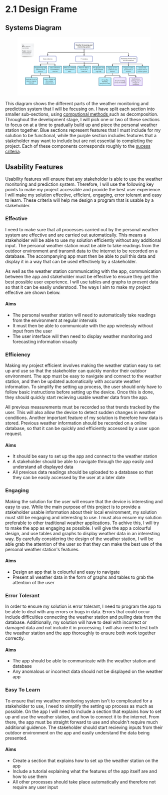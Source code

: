 # 2.1 Design Frame

## Systems Diagram

<figure><img src="../.gitbook/assets/Screenshot 2023-05-23 at 09.38.55 (1).png" alt=""><figcaption></figcaption></figure>

This diagram shows the different parts of the weather monitoring and prediction system that I will be focusing on. I have split each section into smaller sub-sections, using [computional methods ](../analysis/1.4b-computational-methods.md)such as decomposition. Throughout the development stage, I will pick one or two of these sections to focus on at a time to gradually build up and piece the personal weather station together. Blue sections represent features that I must include for my solution to be functional, while the purple section includes features that a stakeholder may want to include but are not essential to completing the project. Each of these components corresponds roughly to the [sucess criteria](../analysis/1.5-success-criteria.md).

## Usability Features

Usability features will ensure that any stakeholder is able to use the weather monitoring and prediction system. Therefore, I will use the following key points to make my project accessible and provide the best user experience. I will make my solution effective, efficient, engaging, error tolerant and easy to learn. These criteria will help me design a program that is usable by a stakeholder.

### Effective

I need to make sure that all processes carried out by the personal weather system are effective and are carried out automatically. This means a stakeholder will be able to use my solution efficiently without any additional input. The personal weather station must be able to take readings from the outdoor environment and transmit data to the internet to be recorded on a database. The accompanying app must then be able to pull this data and display it in a way that can be used effectively by a stakeholder.

As well as the weather station communicating with the app, communication between the app and stakeholder must be effective to ensure they get the best possible user experience. I will use tables and graphs to present data so that it can be easily understood. The ways I aim to make my project effective are shown below.

#### Aims

* The personal weather station will need to automatically take readings from the environment at regular intervals&#x20;
* It must then be able to communicate with the app wirelessly without input from the user
* The user interface will then need to display weather monitoring and forecasting information visually

### Efficiency

Making my project efficient involves making the weather station easy to set up and use so that the stakeholder can quickly monitor their outdoor environment. The app must be easy to navigate and connect to the weather station, and then be updated automatically with accurate weather information. To simplify the setting up process, the user should only have to follow basic instructions before setting up the device. Once this is done, they should quickly start recieving usable weather data from the app.

All previous measurements must be recorded so that trends tracked by the user. This will also allow the device to detect sudden changes in weather conditions. Another important feature of my solution is therefore how data is stored. Previous weather information should be recorded on a online database, so that it can be quickly and efficiently accessed by a user upon request.

#### Aims

* It should be easy to set up the app and connect to the weather station
* A stakeholder should be able to navigate through the app easily and understand all displayed data
* All previous data readings should be uploaded to a database so that they can be easily accessed by the user at a later date

### Engaging

Making the solution for the user will ensure that the device is interesting and easy to use. While the main purpose of this project is to provide a stakeholder usable information about their local environment, my solution must still be engaging and interesting to use. I must also ensure my solution preferable to other traditional weather applications. To achive this, I will try to make the app as engaging as possible. I will give the app a colourful design, and use tables and graphs to display weather data in an interesting way. By carefully considering the design of the weather station, I will be able grab the attention of the user so that they can make the best use of the personal weather station's features.

#### Aims

* Design an app that is colourful and easy to navigate
* Present all weather data in the form of graphs and tables to grab the attention of the user

### Error Tolerant

In order to ensure my solution is error tolerant, I need to program the app to be able to deal with any errors or bugs in data. Errors that could occur include difficulties connecting the weather station and pulling data from the database. Additionally, my solution will have to deal with incorrect or damaged data and not include it in processing. I will also need to test both the weather station and the app thoroughly to ensure both work together correctly.

#### Aims

* The app should be able to communicate with the weather station and database
* Any anomalous or incorrect data should not be displayed on the weather app&#x20;

### Easy To Learn

To ensure that my weather monitoring system isn't to complicated for a stakeholder to use, I need to simplify the setting up process as much as possible. On the app I will need to include a section that explains how to set up and use the weather station, and how to connect it to the internet. From there, the app must be straight forward to use and shouldn't require much additional guidence. The stakeholder should start recieving inputs from their outdoor environment on the app and easily understand the data being presented.

#### Aims

* Create a section that explains how to set up the weather station on the app
* Include a tutorial explaining what the features of the app itself are and how to use them
* All other processes should take place automatically and therefore not require any user input

